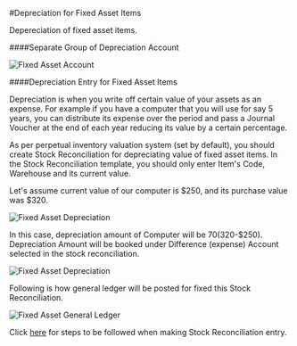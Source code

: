 #Depreciation for Fixed Asset Items

Depereciation of fixed asset items.

####Separate Group of Depreciation Account

![Fixed Asset Account]({{docs_base_url}}/assets/img/articles/$SGrab_384.png)

####Depreciation Entry for Fixed Asset Items

Depreciation is when you write off certain value of your assets as an expense. For example if you have a computer that you will use for say 5 years, you can distribute its expense over the period and pass a
Journal Voucher at the end of each year reducing its value by a certain percentage.

As per perpetual inventory valuation system (set by default), you should create Stock Reconciliation for depreciating value of fixed asset items. In the Stock Reconciliation template, you should only enter Item's Code, Warehouse and its current value.

Let's assume current value of our computer is $250, and its purchase value was $320.

![Fixed Asset Depreciation]({{docs_base_url}}/assets/img/articles/$SGrab_385.png)

In this case, depreciation amount of Computer will be $70 ($320-$250). Depreciation Amount will be booked under Difference (expense) Account selected in the stock reconciliation.

![Fixed Asset Depreciation]({{docs_base_url}}/assets/img/articles/$SGrab_386.png)

Following is how general ledger will be posted for fixed this Stock Reconciliation.

![Fixed Asset General Ledger]({{docs_base_url}}/assets/img/articles/$SGrab_387.png)

Click [here](https://erpnext.com/user-guide/setting-up/stock-reconciliation-for-non-serialized-item) for steps to be followed when making Stock Reconciliation entry.

<!-- markdown -->